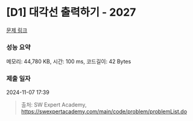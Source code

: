 # [D1] 대각선 출력하기 - 2027 

[문제 링크](https://swexpertacademy.com/main/code/problem/problemDetail.do?contestProbId=AV5QFuZ6As0DFAUq) 

### 성능 요약

메모리: 44,780 KB, 시간: 100 ms, 코드길이: 42 Bytes

### 제출 일자

2024-11-07 17:39



> 출처: SW Expert Academy, https://swexpertacademy.com/main/code/problem/problemList.do